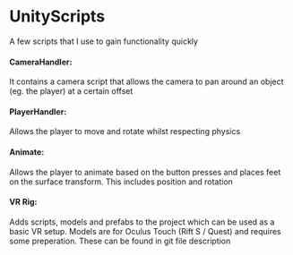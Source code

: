 # UnityScripts
A few scripts that I use to gain functionality quickly

#### CameraHandler:
  It contains a camera script that allows the camera to pan around an object (eg. the player) at a certain offset

#### PlayerHandler:
  Allows the player to move and rotate whilst respecting physics  

#### Animate:
  Allows the player to animate based on the button presses and places feet on the surface transform. This includes position and rotation
#### VR Rig:
  Adds scripts, models and prefabs to the project which can be used as a basic VR setup. Models are for Oculus Touch (Rift S / Quest) and requires some preperation. These can be found in git file description
